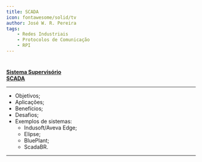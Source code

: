 ```yaml
---
title: SCADA
icon: fontawesome/solid/tv
author: José W. R. Pereira
tags:
    - Redes Industriais
    - Protocolos de Comunicação
    - RPI
---
```


#

**[Sistema Supervisório <br> SCADA](slides/aula07-sistemas_SCADA.pdf)**

---

- Objetivos;
- Aplicações;
- Benefícios;
- Desafios;
- Exemplos de sistemas:
    - Indusoft/Aveva Edge;
    - Elipse;
    - BluePlant;
    - ScadaBR.

---
